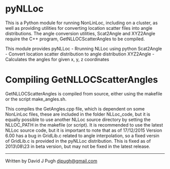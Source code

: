# pyNLLoc

This is a Python module for running NonLinLoc, including on a cluster, as well as providing utilities for converting location scatter files into angle distributions. The angle conversion utilities, Scat2Angle and XYZ2Angle require the C++ program, GetNLLOCScatterAngles to be compiled.

This module provides
    pyNLLoc - Rrunning NLLoc using python
    Scat2Angle - Convert location scatter distribution to angle distribution
    XYZ2Angle - Calculates the angles for given x, y, z coordinates

# Compiling GetNLLOCScatterAngles

GetNLLOCScatterAngles is compiled from source, either using the makefile or the script make_angles.sh.

This compiles the GetAngles.cpp file, which is dependent on some NonLinLoc files, these are included in the 
folder NLLoc_code, but it is equally possible to use another NLLoc source directory by setting the 
NLLOC_PATH in the makefile (or script). It is recommended to use the latest NLLoc source code, but it is 
important to note that as of 17/12/2015 Version 6.00 has a bug in GridLib.c related to angle interpolation,
so a fixed versin of GridLib.c is provided in the pyNLLoc distribution. This is fixed as of 2013\08\23 in beta version, but may not be fixed in the latest release.



--------------------------------------------------------------------------
Written by David J Pugh <djpugh@gmail.com>
